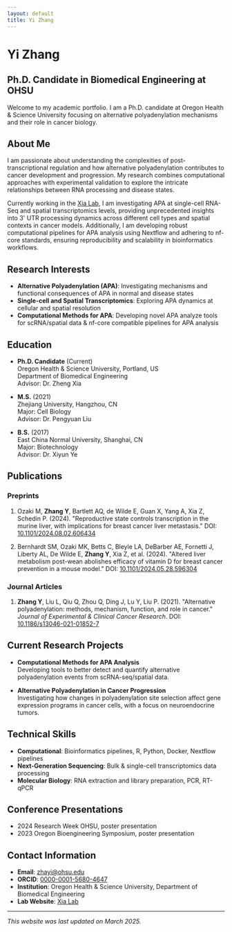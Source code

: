 ```yaml
---
layout: default
title: Yi Zhang
---
```


# Yi Zhang

## Ph.D. Candidate in Biomedical Engineering at OHSU

Welcome to my academic portfolio. I am a Ph.D. candidate at Oregon Health & Science University focusing on alternative polyadenylation mechanisms and their role in cancer biology.

## About Me

I am passionate about understanding the complexities of post-transcriptional regulation and how alternative polyadenylation contributes to cancer development and progression. My research combines computational approaches with experimental validation to explore the intricate relationships between RNA processing and disease states.

Currently working in the [Xia Lab](https://xiazlab.org/), I am investigating APA at single-cell RNA-Seq and spatial transcriptomics levels, providing unprecedented insights into 3' UTR processing dynamics across different cell types and spatial contexts in cancer models. Additionally, I am developing robust computational pipelines for APA analysis using Nextflow and adhering to nf-core standards, ensuring reproducibility and scalability in bioinformatics workflows.

## Research Interests

- **Alternative Polyadenylation (APA)**: Investigating mechanisms and functional consequences of APA in normal and disease states
- **Single-cell and Spatial Transcriptomics**: Exploring APA dynamics at cellular and spatial resolution
- **Computational Methods for APA**: Developing novel APA analyze tools for scRNA/spatial data & nf-core compatible pipelines for APA analysis


## Education

- **Ph.D. Candidate** (Current)  
  Oregon Health & Science University, Portland, US  
  Department of Biomedical Engineering   
  Advisor: Dr. Zheng Xia

- **M.S.** (2021)  
  Zhejiang University, Hangzhou, CN  
  Major: Cell Biology  
  Advisor: Dr. Pengyuan Liu

- **B.S.** (2017)  
  East China Normal University, Shanghai, CN  
  Major: Biotechnology  
  Advisor: Dr. Xiyun Ye 

## Publications

### Preprints

1. Ozaki M, **Zhang Y**, Bartlett AQ, de Wilde E, Guan X, Yang A, Xia Z, Schedin P. (2024). "Reproductive state controls transcription in the murine liver, with implications for breast cancer liver metastasis." DOI: [10.1101/2024.08.02.606434](https://doi.org/10.1101/2024.08.02.606434)

2. Bernhardt SM, Ozaki MK, Betts C, Bleyle LA, DeBarber AE, Fornetti J, Liberty AL, De Wilde E, **Zhang Y**, Xia Z, et al. (2024). "Altered liver metabolism post-wean abolishes efficacy of vitamin D for breast cancer prevention in a mouse model." DOI: [10.1101/2024.05.28.596304](https://doi.org/10.1101/2024.05.28.596304)

### Journal Articles

1. **Zhang Y**, Liu L, Qiu Q, Zhou Q, Ding J, Lu Y, Liu P. (2021). "Alternative polyadenylation: methods, mechanism, function, and role in cancer." *Journal of Experimental & Clinical Cancer Research*. DOI: [10.1186/s13046-021-01852-7](https://doi.org/10.1186/s13046-021-01852-7)

## Current Research Projects

- **Computational Methods for APA Analysis**  
  Developing tools to better detect and quantify alternative polyadenylation events from scRNA-seq/spatial data.
  
- **Alternative Polyadenylation in Cancer Progression**  
  Investigating how changes in polyadenylation site selection affect gene expression programs in cancer cells, with a focus on neuroendocrine tumors.


## Technical Skills

- **Computational**: Bioinformatics pipelines, R, Python, Docker, Nextflow pipelines
- **Next-Generation Sequencing**: Bulk & single-cell transcriptomics data processing
- **Molecular Biology**: RNA extraction and library preparation, PCR, RT-qPCR

## Conference Presentations

- 2024 Research Week OHSU, poster presentation
- 2023 Oregon Bioengineering Symposium, poster presentation

## Contact Information

- **Email**: [zhayi@ohsu.edu](mailto:zhayi@ohsu.edu)
- **ORCID**: [0000-0001-5680-4647](https://orcid.org/0000-0001-5680-4647)
- **Institution**: Oregon Health & Science University, Department of Biomedical Engineering
- **Lab Website**: [Xia Lab](https://xiazlab.org/)

---

*This website was last updated on March 2025.*
